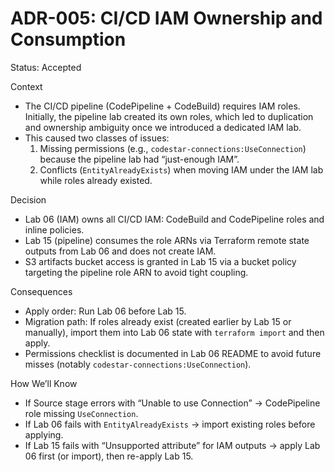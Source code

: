 # ADR-005: CI/CD IAM Ownership and Consumption

Status: Accepted

Context

- The CI/CD pipeline (CodePipeline + CodeBuild) requires IAM roles. Initially, the pipeline lab created its own roles, which led to duplication and ownership ambiguity once we introduced a dedicated IAM lab.
- This caused two classes of issues:
  1. Missing permissions (e.g., `codestar-connections:UseConnection`) because the pipeline lab had “just-enough IAM”.
  2. Conflicts (`EntityAlreadyExists`) when moving IAM under the IAM lab while roles already existed.

Decision

- Lab 06 (IAM) owns all CI/CD IAM: CodeBuild and CodePipeline roles and inline policies.
- Lab 15 (pipeline) consumes the role ARNs via Terraform remote state outputs from Lab 06 and does not create IAM.
- S3 artifacts bucket access is granted in Lab 15 via a bucket policy targeting the pipeline role ARN to avoid tight coupling.

Consequences

- Apply order: Run Lab 06 before Lab 15.
- Migration path: If roles already exist (created earlier by Lab 15 or manually), import them into Lab 06 state with `terraform import` and then apply.
- Permissions checklist is documented in Lab 06 README to avoid future misses (notably `codestar-connections:UseConnection`).

How We’ll Know

- If Source stage errors with “Unable to use Connection” → CodePipeline role missing `UseConnection`.
- If Lab 06 fails with `EntityAlreadyExists` → import existing roles before applying.
- If Lab 15 fails with “Unsupported attribute” for IAM outputs → apply Lab 06 first (or import), then re-apply Lab 15.
